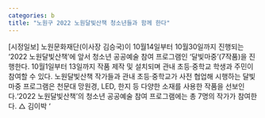```yaml
---
categories: b
title: "노원구 2022 노원달빛산책 청소년들과 함께 한다"
---
```

[시정일보] 노원문화재단(이사장 김승국)이 10월14일부터 10월30일까지 진행되는 ‘2022 노원달빛산책’에 앞서 청소년 공공예술 참여 프로그램인 ‘달빛마중’(7작품)을 진행한다. 10월1일부터 13일까지 작품 제작 및 설치되며 관내 초등·중학교 학생과 주민이 참여할 수 있다. 노원달빛산책 작가들과 관내 초등·중학교가 사전 협업해 시행하는 달빛마중 프로그램은 천문대 망원경, LED, 한지 등 다양한 소재를 사용한 작품을 선보인다.‘2022 노원달빛산책’의 청소년 공공예술 참여 프로그램에는 총 7명의 작가가 참여한다. △ 김이박 ‘